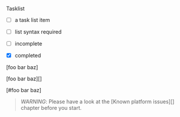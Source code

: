 Tasklist

- [ ] a task list item
- [ ] list syntax required
- [ ] incomplete
- [x] completed


[foo bar baz]


[foo bar baz][]

[#foo bar baz]



> *WARNING*: Please have a look at the [Known platform issues][] chapter
> before you start.

